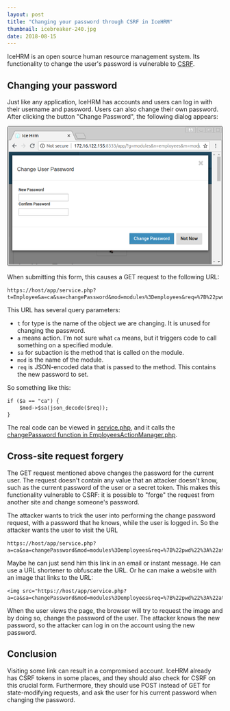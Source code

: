 ```yaml
---
layout: post
title: "Changing your password through CSRF in IceHRM"
thumbnail: icebreaker-240.jpg
date: 2018-08-15
---
```


IceHRM is an open source human resource management system. Its functionality to change the user's password is vulnerable to [CSRF](/2019/01/09/csrf/).

<!-- photo source: http://archive.defense.gov/homepagephotos/leadphotoimage.aspx?id=102878 -->

## Changing your password

Just like any application, IceHRM has accounts and users can log in with their username and password. Users can also change their own password. After clicking the button "Change Password", the following dialog appears:

<img src="/images/icehrm-change-password.png" alt="IceHRM dialog that asks twice for the new password">

When submitting this form, this causes a GET request to the following URL:

    https://host/app/service.php?t=Employee&a=ca&sa=changePassword&mod=modules%3Demployees&req=%7B%22pwd%22%3A%22newpassword%22%7D

This URL has several query parameters:

* `t` for type is the name of the object we are changing. It is unused for changing the password.
* `a` means action. I'm not sure what `ca` means, but it triggers code to call something on a specified module.
* `sa` for subaction is the method that is called on the module.
* `mod` is the name of the module.
* `req` is JSON-encoded data that is passed to the method. This contains the new password to set.

So something like this:

    if ($a == "ca") {
        $mod->$sa(json_decode($req));
    }

The real code can be viewed in [service.php](https://github.com/gamonoid/icehrm/blob/master/core/service.php#L106-L163), and it calls the [changePassword function in EmployeesActionManager.php](https://github.com/gamonoid/icehrm/blob/master/core/src/Employees/User/Api/EmployeesActionManager.php#L131-L150).

## Cross-site request forgery

The GET request mentioned above changes the password for the current user. The request doesn't contain any value that an attacker doesn't know, such as the current password of the user or a secret token. This makes this functionality vulnerable to CSRF: it is possible to "forge" the request from another site and change someone's password.

The attacker wants to trick the user into performing the change password request, with a password that he knows, while the user is logged in. So the attacker wants the user to visit the URL

    https://host/app/service.php?a=ca&sa=changePassword&mod=modules%3Demployees&req=%7B%22pwd%22%3A%22attacker%22%7D

Maybe he can just send him this link in an email or instant message. He can use a URL shortener to obfuscate the URL. Or he can make a website with an image that links to the URL:

    <img src="https://host/app/service.php?a=ca&sa=changePassword&mod=modules%3Demployees&req=%7B%22pwd%22%3A%22attacker%22%7D">

When the user views the page, the browser will try to request the image and by doing so, change the password of the user. The attacker knows the new password, so the attacker can log in on the account using the new password.

## Conclusion

Visiting some link can result in a compromised account. IceHRM already has CSRF tokens in some places, and they should also check for CSRF on this crucial form. Furthermore, they should use POST instead of GET for state-modifying requests, and ask the user for his current password when changing the password.
